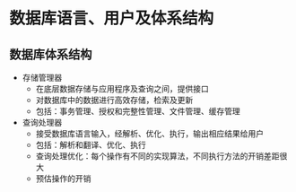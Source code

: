 # 数据库语言、用户及体系结构
## 数据库体系结构
- 存储管理器
    - 在底层数据存储与应用程序及查询之间，提供接口
    - 对数据库中的数据进行高效存储，检索及更新
    - 包括：事务管理、授权和完整性管理、文件管理、缓存管理
- 查询处理器
    - 接受数据库语言输入，经解析、优化、执行，输出相应结果给用户
    - 包括：解析和翻译、优化、执行
    - 查询处理优化：每个操作有不同的实现算法，不同执行方法的开销差距很大
    - 预估操作的开销